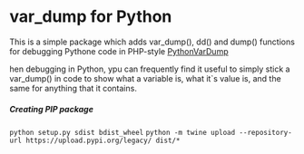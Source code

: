 # var_dump for Python

This is a simple package which adds var_dump(), dd() and dump() functions for debugging Pythone code in PHP-style
[PythonVarDump](https://github.com/udartsev/PythonVarDump)

hen debugging in Python, ypu can frequently find it useful to simply stick a var_dump() in code to show what a variable is, what it`s value is, and the same for anything that it contains.


##### Creating PIP package
`python setup.py sdist bdist_wheel`
`python -m twine upload --repository-url https://upload.pypi.org/legacy/ dist/*`